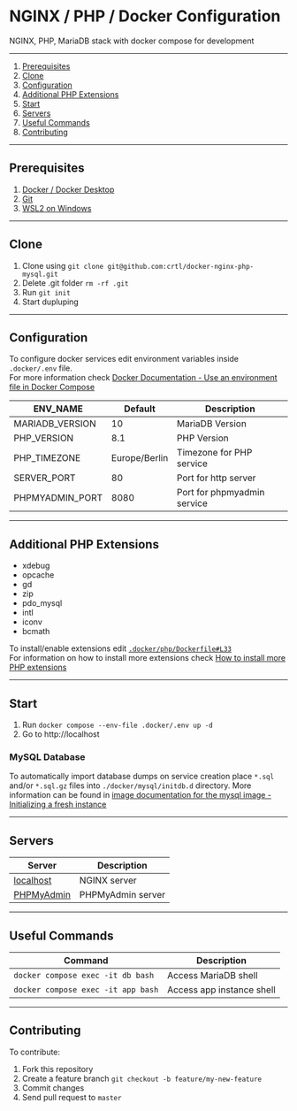 # NGINX / PHP / Docker Configuration

NGINX, PHP, MariaDB stack with docker compose for development

---

1. [Prerequisites](#prerequisites)
2. [Clone](#clone)
3. [Configuration](#configuration)
4. [Additional PHP Extensions](#additional-php-extensions)
5. [Start](#start)
6. [Servers](#servers)
8. [Useful Commands](#useful-commands)
9. [Contributing](#contributing)

---

## Prerequisites

1. [Docker / Docker Desktop](https://www.docker.com/products/docker-desktop/)
2. [Git](https://git-scm.com/)
4. [WSL2 on Windows](https://learn.microsoft.com/de-de/windows/wsl/install)

---

## Clone

1. Clone using `git clone git@github.com:crtl/docker-nginx-php-mysql.git`
2. Delete .git folder `rm -rf .git`
3. Run `git init`
6. Start dupluping

---

## Configuration

To configure docker services edit environment variables inside `.docker/.env` file.<br/> 
For more information check [Docker Documentation - Use an environment file in Docker Compose](https://docs.docker.com/compose/environment-variables/env-file/)

| ENV_NAME        | Default       | Description                 |
|-----------------|---------------|-----------------------------|
| MARIADB_VERSION | 10            | MariaDB Version             |
| PHP_VERSION     | 8.1           | PHP Version                 |
| PHP_TIMEZONE    | Europe/Berlin | Timezone for PHP service    |
| SERVER_PORT     | 80            | Port for http server        |
| PHPMYADMIN_PORT | 8080          | Port for phpmyadmin service |

---

## Additional PHP Extensions

- xdebug
- opcache
- gd
- zip
- pdo_mysql
- intl
- iconv
- bcmath

To install/enable extensions edit [`.docker/php/Dockerfile#L33`](.docker/php/Dockerfile#L33)<br/>
For information on how to install more extensions check [How to install more PHP extensions](https://hub.docker.com/_/php#:~:text=How%20to%20install%20more%20PHP%20extensions)

--- 

## Start

1. Run `docker compose --env-file .docker/.env up -d`
2. Go to http://localhost

### MySQL Database

To automatically import database dumps on service creation place `*.sql` and/or `*.sql.gz` files into `./docker/mysql/initdb.d` directory.
More information can be found in [image documentation for the mysql image - Initializing a fresh instance](https://hub.docker.com/_/mysql#:~:text=Initializing%20a%20fresh%20instance)


---

## Servers

| Server | Description       |
| ------ |-------------------|
| [localhost](http://localhost) | NGINX server      |
| [PHPMyAdmin](http://localhost:8080) | PHPMyAdmin server |

---


## Useful Commands

| Command                            | Description               |
|------------------------------------|---------------------------|
| `docker compose exec -it db bash`  | Access MariaDB shell      |
| `docker compose exec -it app bash` | Access app instance shell |

---

## Contributing

To contribute:

1. Fork this repository
2. Create a feature branch `git checkout -b feature/my-new-feature`
3. Commit changes
4. Send pull request to `master`
